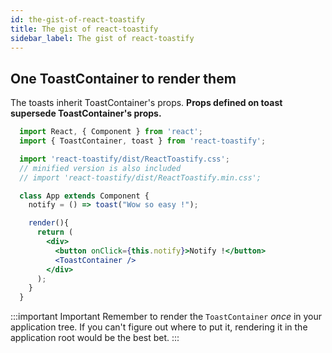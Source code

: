 ```yaml
---
id: the-gist-of-react-toastify
title: The gist of react-toastify
sidebar_label: The gist of react-toastify
---
```


## One ToastContainer to render them

The toasts inherit ToastContainer's props. **Props defined on toast supersede ToastContainer's props.**

```jsx
  import React, { Component } from 'react';
  import { ToastContainer, toast } from 'react-toastify';

  import 'react-toastify/dist/ReactToastify.css';
  // minified version is also included
  // import 'react-toastify/dist/ReactToastify.min.css';

  class App extends Component {
    notify = () => toast("Wow so easy !");

    render(){
      return (
        <div>
          <button onClick={this.notify}>Notify !</button>
          <ToastContainer />
        </div>
      );
    }
  }
```

:::important Important
Remember to render the `ToastContainer` *once* in your application tree. 
If you can't figure out where to put it, rendering it in the application root would be the best bet.
:::
